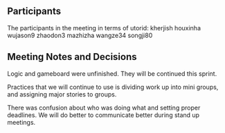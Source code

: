 ## Participants

The participants in the meeting in terms of utorid: kherjish houxinha wujason9 zhaodon3 mazhizha wangze34 songji80

## Meeting Notes and Decisions

Logic and gameboard were unfinished. They will be continued this sprint.

Practices that we will continue to use is dividing work up into mini groups, and assigning major stories to groups.

There was confusion about who was doing what and setting proper deadlines. We will do better to communicate better during stand up meetings. 
